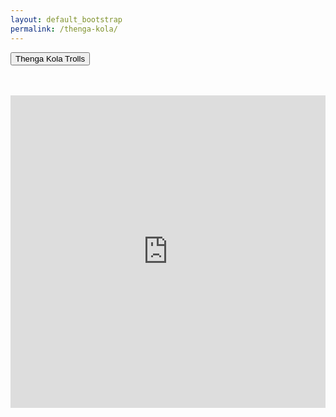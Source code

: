 ```yaml
---
layout: default_bootstrap
permalink: /thenga-kola/
---
```

<button class="btn btn-danger center-block" type="button">Thenga Kola Trolls</button>
<br>
<br>
<br>
<iframe src="https://drive.google.com/embeddedfolderview?id=1eb11-jZuT38kt_ACk4fM1dN29CH_chvc#grid" width="100%" height="500" frameborder="0"></iframe>
